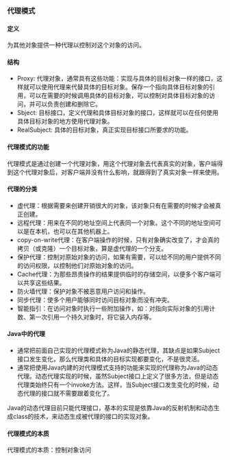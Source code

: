 ### 代理模式

#### 定义
为其他对象提供一种代理以控制对这个对象的访问。

#### 结构
 - Proxy: 代理对象，通常具有这些功能：实现与具体的目标对象一样的接口，这样就可以使用代理来代替具体的目标对象。保存一个指向具体目标对象的引用，可以在需要的时候调用具体的目标对象，可以控制对具体目标对象的访问，并可以负责创建和删除它。
 - Sbject: 目标接口，定义代理和具体目标对象的接口，这样就可以在任何使用具体目标对象的地方使用代理对象。
 - RealSubject: 具体的目标对象，真正实现目标接口所要求的功能。

#### 代理模式的功能
 代理模式是通过创建一个代理对象，用这个代理对象去代表真实的对象，客户端得到这个代理对象后，对客户端并没有什么影响，就跟得到了真实对象一样来使用。

#### 代理的分类
 - 虚代理：根据需要来创建开销很大的对象，该对象只有在需要的时候才会被真正创建。
 - 远程代理：用来在不同的地址空间上代表同一个对象。这个不同的地址空间可以是在本机，也可以在其他机器上。
 - copy-on-write代理：在客户端操作的时候，只有对象确实改变了，才会真的拷贝（或克隆）一个目标对象，算是虚代理的一个分支。
 - 保护代理：控制对原始对象的访问，如果有需要，可以给不同的用户提供不同的访问权限，以控制他们对原始对象的访问。
 - Cache代理：为那些昂贵操作的结果提供临时的存储空间，以便多个客户端可以共享这些结果。
 - 防火墙代理：保护对象不被恶意用户访问和操作。
 - 同步代理：使多个用户能够同时访问目标对象而没有冲突。
 - 智能指引：在访问对象时执行一些附加操作，如：对指向实际对象的引用计数、第一次引用一个持久对象时，将它装入内存等。
 

#### Java中的代理
 - 通常把前面自己实现的代理模式称为Java的静态代理，其缺点是如果Subject接口发生变化，那么代理类和具体的目标实现都要变化，不是很灵活。
 - 通常把使用Java内建的对代理模式支持的功能来实现的代理称为Java的动态代理。动态代理实现的时候，虽然Subject接口上定义了很多方法，但是动态代理类始终只有一个invoke方法。这样，当Subject接口发生变化的时候，动态代理的接口就不需要跟着变化了。

Java的动态代理目前只能代理接口，基本的实现是依靠Java的反射机制和动态生成class的技术，来动态生成被代理的接口的实现对象。 
 
 
#### 代理模式的本质
 代理模式的本质：控制对象访问
